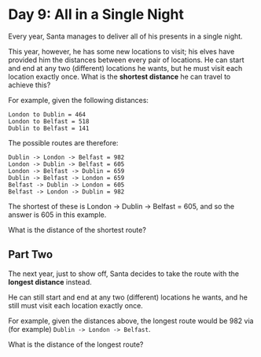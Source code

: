 # Day 9: All in a Single Night

Every year, Santa manages to deliver all of his presents in a single night.

This year, however, he has some new locations to visit; his elves have provided
him the distances between every pair of locations. He can start and end at any
two (different) locations he wants, but he must visit each location exactly
once. What is the **shortest distance** he can travel to achieve this?

For example, given the following distances:

```
London to Dublin = 464
London to Belfast = 518
Dublin to Belfast = 141
```

The possible routes are therefore:

```
Dublin -> London -> Belfast = 982
London -> Dublin -> Belfast = 605
London -> Belfast -> Dublin = 659
Dublin -> Belfast -> London = 659
Belfast -> Dublin -> London = 605
Belfast -> London -> Dublin = 982
```

The shortest of these is London -> Dublin -> Belfast = 605, and so the answer is
605 in this example.

What is the distance of the shortest route?

## Part Two

The next year, just to show off, Santa decides to take the route with the
**longest distance** instead.

He can still start and end at any two (different) locations he wants, and he
still must visit each location exactly once.

For example, given the distances above, the longest route would be 982 via (for
example) `Dublin -> London -> Belfast`.

What is the distance of the longest route?


